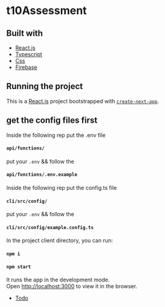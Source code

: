 # t10Assessment


## Built with
* [React.js](https://nextjs.org/)
* [Typescript](https://www.typescriptlang.org/)
* [Css](https://www.css.org//)
* [Firebase](https://firebase.google.com/)


## Running the project
This is a [React.js](https://nextjs.org/) project bootstrapped with [`create-next-app`](https://github.com/vercel/next.js/tree/canary/packages/create-next-app).

## get the config files first
Inside the following rep put the .env file
#### `api/functions/`
put your `.env` && follow the 
#### `api/functions/.env.example`

Inside the following rep put the config.ts file
#### `cli/src/config/`
put your `.env` && follow the 
#### `cli/src/config/example.config.ts`

In the project client directory, you can run:
#### `npm i`
#### `npm start`

It runs the app in the development mode.<br />
Open [http://localhost:3000](http://localhost:3000) to view it in the browser. 

* [Todo](https://github.com/Guilherme-del/t10Assessment/releases/tag/0.0.4)
